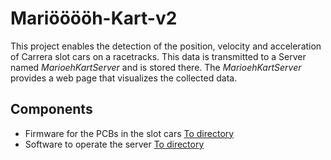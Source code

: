 # Mariööööh-Kart-v2

This project enables the detection of the position, velocity and acceleration of Carrera slot cars on a racetracks. This data is transmitted to a Server named *MarioehKartServer* and is stored there. The *MarioehKartServer* provides a web page that visualizes the collected data.

## Components
- Firmware for the PCBs in the slot cars [To directory](./)
- Software to operate the server [To directory](./MarioehKartServer/)
